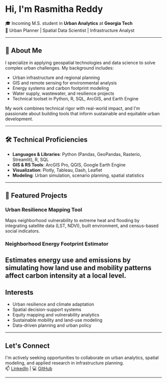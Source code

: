# Hi, I'm Rasmitha Reddy

🎓 Incoming M.S. student in **Urban Analytics** at **Georgia Tech**  
📍 Urban Planner | Spatial Data Scientist | Infrastructure Analyst

---

## 🧭 About Me

I specialize in applying geospatial technologies and data science to solve complex urban challenges. My background includes:

- Urban infrastructure and regional planning  
- GIS and remote sensing for environmental analysis  
- Energy systems and carbon footprint modeling  
- Water supply, wastewater, and resilience projects  
- Technical toolset in Python, R, SQL, ArcGIS, and Earth Engine  

My work combines technical rigor with real-world impact, and I'm passionate about building tools that inform sustainable and equitable urban development.

---

## 🛠 Technical Proficiencies

- **Languages & Libraries**: Python (Pandas, GeoPandas, Rasterio, Streamlit), R, SQL  
- **GIS & RS Tools**: ArcGIS Pro, QGIS, Google Earth Engine  
- **Visualization**: Plotly, Tableau, Dash, Leaflet  
- **Modeling**: Urban simulation, scenario planning, spatial statistics  

---

## 📁 Featured Projects

### Urban Resilience Mapping Tool  
Maps neighborhood vulnerability to extreme heat and flooding by integrating satellite data (LST, NDVI), built environment, and census-based social indicators.

### Neighborhood Energy Footprint Estimator  
Estimates energy use and emissions by simulating how land use and mobility patterns affect carbon intensity at a local level.
---

## Interests

- Urban resilience and climate adaptation  
- Spatial decision-support systems  
- Equity mapping and vulnerability analytics  
- Sustainable mobility and land-use modeling  
- Data-driven planning and urban policy  

---

## Let's Connect

I'm actively seeking opportunities to collaborate on urban analytics, spatial modeling, and applied research in infrastructure planning.  
📫 [LinkedIn](https://www.linkedin.com/) | 💻 [GitHub](https://github.com/rasmithareddy18)

---

